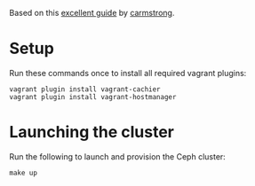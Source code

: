 Based on this [excellent guide](https://github.com/carmstrong/multinode-ceph-vagrant) by [carmstrong](https://github.com/carmstrong).

# Setup

Run these commands once to install all required vagrant plugins:

```
vagrant plugin install vagrant-cachier
vagrant plugin install vagrant-hostmanager
```

# Launching the cluster

Run the following to launch and provision the Ceph cluster:

```
make up
```
